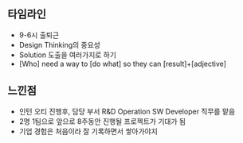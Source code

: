 ## 타임라인

- 9-6시 출퇴근
- Design Thinking의 중요성
- Solution 도출을 여러가지로 하기
- [Who] need a way to [do what] so they can [result]+[adjective]


## 느낀점

- 인턴 오티 진행후, 담당 부서 R&D Operation SW Developer 직무를 맡음
- 2명 1팀으로 앞으로 8주동안 진행될 프로젝트가 기대가 됨
- 기업 경험은 처음이라 잘 기록하면서 쌓아가야지

